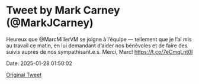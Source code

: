 # Tweet by Mark Carney (@MarkJCarney)

Heureux que @MarcMillerVM se joigne à l’équipe — tellement que je l’ai mis au travail ce matin, en lui demandant d’aider nos bénévoles et de faire des suivis auprès de nos sympathisant.e.s. Merci, Marc! https://t.co/7eCmqLnt0I

Date: 2025-01-28 01:50:02

[Original Tweet](https://x.com/MarkJCarney/status/1884056306975384044)
